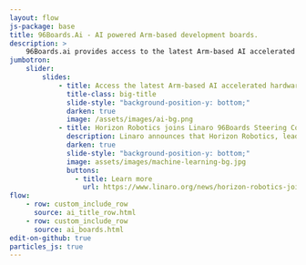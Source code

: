 ```yaml
---
layout: flow
js-package: base
title: 96Boards.Ai - AI powered Arm-based development boards.
description: >
    96Boards.ai provides access to the latest Arm-based AI accelerated hardware & software for Android and Linux.
jumbotron:
    slider:
        slides:
            - title: Access the latest Arm-based AI accelerated hardware & software for Android and Linux.
              title-class: big-title
              slide-style: "background-position-y: bottom;"
              darken: true
              image: /assets/images/ai-bg.png
            - title: Horizon Robotics joins Linaro 96Boards Steering Committee
              description: Linaro announces that Horizon Robotics, leading technology powerhouse of embedded Artificial Intelligence, has joined the 96Boards initiative as a Steering Committee Member.
              darken: true
              slide-style: "background-position-y: bottom;"
              image: assets/images/machine-learning-bg.jpg
              buttons:
                - title: Learn more
                  url: https://www.linaro.org/news/horizon-robotics-joins-linaro-96boards-steering-committee/
flow:
    - row: custom_include_row
      source: ai_title_row.html
    - row: custom_include_row
      source: ai_boards.html
edit-on-github: true
particles_js: true
---
```

